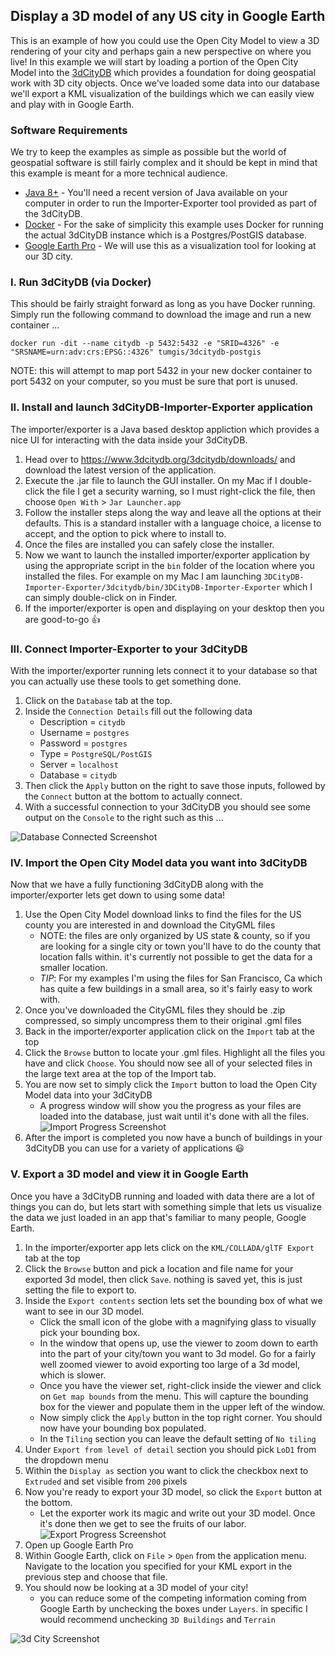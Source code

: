 ## Display a 3D model of any US city in Google Earth

This is an example of how you could use the Open City Model to view a 3D rendering of your city and perhaps gain a new perspective on where you live!  In this example we will start by loading a portion of the Open City Model into the [3dCityDB](https://www.3dcitydb.org/) which provides a foundation for doing geospatial work with 3D city objects.  Once we've loaded some data into our database we'll export a KML visualization of the buildings which we can easily view and play with in Google Earth.

### Software Requirements

We try to keep the examples as simple as possible but the world of geospatial software is still fairly complex and it should be kept in mind that this example is meant for a more technical audience.

* [Java 8+](https://www.java.com/en/download/) - You'll need a recent version of Java available on your computer in order to run the Importer-Exporter tool provided as part of the 3dCityDB.
* [Docker](https://www.docker.com/get-started) - For the sake of simplicity this example uses Docker for running the actual 3dCityDB instance which is a Postgres/PostGIS database.
* [Google Earth Pro](https://www.google.com/earth/versions/#earth-pro) - We will use this as a visualization tool for looking at our 3D city.

### I. Run 3dCityDB (via Docker)

This should be fairly straight forward as long as you have Docker running.  Simply run the following command to download the image and run a new container ...

```
docker run -dit --name citydb -p 5432:5432 -e "SRID=4326" -e "SRSNAME=urn:adv:crs:EPSG::4326" tumgis/3dcitydb-postgis
```

NOTE: this will attempt to map port 5432 in your new docker container to port 5432 on your computer, so you must be sure that port is unused.

### II. Install and launch 3dCityDB-Importer-Exporter application

The importer/exporter is a Java based desktop appliction which provides a nice UI for interacting with the data inside your 3dCityDB.

1. Head over to https://www.3dcitydb.org/3dcitydb/downloads/ and download the latest version of the application.
2. Execute the .jar file to launch the GUI installer.  On my Mac if I double-click the file I get a security warning, so I must right-click the file, then choose `Open With` > `Jar Launcher.app`
3. Follow the installer steps along the way and leave all the options at their defaults.  This is a standard installer with a language choice, a license to accept, and the option to pick where to install to.
4. Once the files are installed you can safely close the installer.
5. Now we want to launch the installed importer/exporter application by using the appropriate script in the `bin` folder of the location where you installed the files.  For example on my Mac I am launching `3DCityDB-Importer-Exporter/3dcitydb/bin/3DCityDB-Importer-Exporter` which I can simply double-click on in Finder.
6. If the importer/exporter is open and displaying on your desktop then you are good-to-go :+1:

### III. Connect Importer-Exporter to your 3dCityDB

With the importer/exporter running lets connect it to your database so that you can actually use these tools to get something done.

1. Click on the `Database` tab at the top.
2. Inside the `Connection Details` fill out the following data
    * Description = `citydb`
    * Username = `postgres`
    * Password = `postgres`
    * Type = `PostgreSQL/PostGIS`
    * Server = `localhost`
    * Database = `citydb`
3. Then click the `Apply` button on the right to save those inputs, followed by the `Connect` button at the bottom to actually connect.
4. With a successful connection to your 3dCityDB you should see some output on the `Console` to the right such as this ...

![Database Connected Screenshot](https://s3.dualstack.us-east-1.amazonaws.com/static.opencitymodel.org/3dCityDB-to-GoogleEarth/DatabaseConnected.png)

### IV. Import the Open City Model data you want into 3dCityDB

Now that we have a fully functioning 3dCityDB along with the importer/exporter lets get down to using some data!

1. Use the Open City Model download links to find the files for the US county you are interested in and download the CityGML files
    * NOTE: the files are only organized by US state & county, so if you are looking for a single city or town you'll have to do the county that location falls within.  it's currently not possible to get the data for a smaller location.
    * *TIP*: For my examples I'm using the files for San Francisco, Ca which has quite a few buildings in a small area, so it's fairly easy to work with.
2. Once you've downloaded the CityGML files they should be .zip compressed, so simply uncompress them to their original .gml files
3. Back in the importer/exporter application click on the `Import` tab at the top
4. Click the `Browse` button to locate your .gml files.  Highlight all the files you have and click `Choose`.  You should now see all of your selected files in the large text area at the top of the Import tab.
5. You are now set to simply click the `Import` button to load the Open City Model data into your 3dCityDB
    * A progress window will show you the progress as your files are loaded into the database, just wait until it's done with all the files.
    ![Import Progress Screenshot](https://s3.dualstack.us-east-1.amazonaws.com/static.opencitymodel.org/3dCityDB-to-GoogleEarth/ImportProgress.png)
6. After the import is completed you now have a bunch of buildings in your 3dCityDB you can use for a variety of applications :smiley:

### V. Export a 3D model and view it in Google Earth

Once you have a 3dCityDB running and loaded with data there are a lot of things you can do, but lets start with something simple that lets us visualize the data we just loaded in an app that's familiar to many people, Google Earth.

1. In the importer/exporter app lets click on the `KML/COLLADA/glTF Export` tab at the top
2. Click the `Browse` button and pick a location and file name for your exported 3d model, then click `Save`.  nothing is saved yet, this is just setting the file to export to.
3. Inside the `Export contents` section lets set the bounding box of what we want to see in our 3D model.
    * Click the small icon of the globe with a magnifying glass to visually pick your bounding box.
    * In the window that opens up, use the viewer to zoom down to earth into the part of your city/town you want to 3d model.  Go for a fairly well zoomed viewer to avoid exporting too large of a 3d model, which is slower.
    * Once you have the viewer set, right-click inside the viewer and click on `Get map bounds` from the menu.  This will capture the bounding box for the viewer and populate them in the upper left of the window.
    * Now simply click the `Apply` button in the top right corner.  You should now have your bounding box populated.
    * In the `Tiling` section you can leave the default setting of `No tiling`
4. Under `Export from level of detail` section you should pick `LoD1` from the dropdown menu
5. Within the `Display as` section you want to click the checkbox next to `Extruded` and set visible from `200` pixels
6. Now you're ready to export your 3D model, so click the `Export` button at the bottom.
    * Let the exporter work its magic and write out your 3D model.  Once it's done then we get to see the fruits of our labor.
    ![Export Progress Screenshot](https://s3.dualstack.us-east-1.amazonaws.com/static.opencitymodel.org/3dCityDB-to-GoogleEarth/ExportProgress.png)
7. Open up Google Earth Pro
8. Within Google Earth, click on `File` > `Open` from the application menu.  Navigate to the location you specified for your KML export in the previous step and choose that file.
9. You should now be looking at a 3D model of your city!
    * you can reduce some of the competing information coming from Google Earth by unchecking the boxes under `Layers`.  in specific I would recommend unchecking `3D Buildings` and `Terrain`

![3d City Screenshot](https://s3.dualstack.us-east-1.amazonaws.com/static.opencitymodel.org/3dCityDB-to-GoogleEarth/GoogleEarthSF.png)
